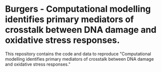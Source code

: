 # Burgers - Computational modelling identifies primary mediators of crosstalk between DNA damage and oxidative stress responses.

This repository contains the code and data to reproduce "Computational modelling identifies primary mediators of crosstalk between DNA damage and oxidative stress responses."
